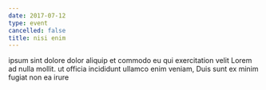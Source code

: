 ```yaml
---
date: 2017-07-12
type: event
cancelled: false
title: nisi enim
---
```

ipsum sint dolore dolor aliquip et commodo eu qui exercitation velit Lorem ad nulla mollit. ut officia incididunt ullamco enim veniam, Duis sunt ex minim fugiat non ea irure
